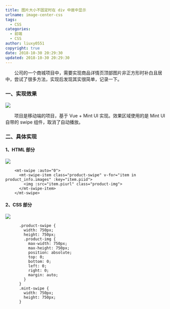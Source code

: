 ```yaml
---
title: 图片大小不固定时在 div 中居中显示
urlname: image-center-css
tags:
  - CSS
categories:
  - 前端
  - CSS
author: liuxy0551
copyright: true
date: 2018-10-30 20:29:30
updated: 2018-10-30 20:29:30
---
```



&emsp;&emsp;公司的一个商城项目中，需要实现商品详情页顶部图片非正方形时补白且居中，尝试了很多方法，实现后发现其实很简单，记录一下。
<!--more-->


### 一、实现效果

![](https://images-hosting.liuxianyu.cn/posts/image-center-css/1.gif)

&emsp;&emsp;项目是移动端的项目，基于 Vue + Mint UI 实现。效果区域使用的是 Mint UI 自带的 swipe 组件，取消了自动播放。

### 二、具体实现

#### 1、HTML 部分

![](https://images-hosting.liuxianyu.cn/posts/image-center-css/2.png)
```
    <mt-swipe :auto="0">
      <mt-swipe-item class="product-swipe" v-for="item in product_info.images" :key="item.piid">
        <img :src="item.piurl" class="product-img">
      </mt-swipe-item>
    </mt-swipe>
```

#### 2、CSS 部分

![](https://images-hosting.liuxianyu.cn/posts/image-center-css/3.png)
```
      .product-swipe {
        width: 750px;
        height: 750px;
        .product-img {
          max-width: 750px;
          max-height: 750px;
          position: absolute;
          top: 0;
          bottom: 0;
          left: 0;
          right: 0;
          margin: auto;
        }
      }
      .mint-swipe {
        width: 750px;
        height: 750px;
      }
```
